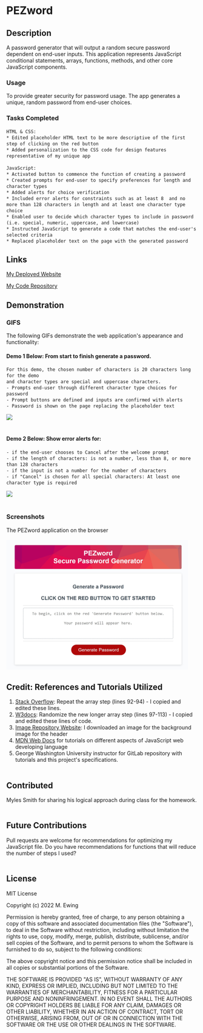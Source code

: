 # PEZword

## Description
A password generator that will output a random secure password dependent on end-user inputs. This application represents JavaScript conditional statements, arrays, functions, methods, and other core JavaScript components.

### Usage
To provide greater security for password usage. The app generates a unique, random password from end-user choices.

### Tasks Completed
```
HTML & CSS: 
* Edited placeholder HTML text to be more descriptive of the first step of clicking on the red button
* Added personalization to the CSS code for design features representative of my unique app

JavaScript: 
* Activated button to commence the function of creating a password
* Created prompts for end-user to specify preferences for length and character types
* Added alerts for choice verification
* Included error alerts for constraints such as at least 8  and no more than 128 characters in length and at least one character type choice
* Enabled user to decide which character types to include in password (i.e. special, numeric, uppercase, and lowercase)
* Instructed JavaScript to generate a code that matches the end-user's selected criteria
* Replaced placeholder text on the page with the generated password
```

## Links
[My Deployed Website](placeholder)

[My Code Repository](placeholder)

## Demonstration 
### GIFS 
The following GIFs demonstrate the web application's appearance and functionality:

#### Demo 1 Below: From start to finish generate a password. 
    For this demo, the chosen number of characters is 20 characters long for the demo 
    and character types are special and uppercase characters.
    - Prompts end-user through different character type choices for password
    - Prompt buttons are defined and inputs are confirmed with alerts
    - Password is shown on the page replacing the placeholder text

<img src=./Assets/images/PEZword%20GIF.gif style="width:30rem">
<br></br>

#### Demo 2 Below: Show error alerts for: 
    - if the end-user chooses to Cancel after the welcome prompt
    - if the length of characters: is not a number, less than 8, or more than 128 characters
    - if the input is not a number for the number of characters
    - if "Cancel" is chosen for all special characters: At least one character type is required

<img src=./Assets/images/PEZword%20GIF%20Errors.gif style="width:30rem">
<br></br>

### Screenshots
The PEZword application on the browser
<br></br>
<img src=./Assets/images/PEZword%20Screenshot.jpg style="width:30rem">

## Credit: References and Tutorials Utilized
1. [Stack Overflow](https://stackoverflow.com/questions/50672126/repeat-an-array-with-multiple-elements-multiple-times-in-javascript): Repeat the array step (lines 92-94) - I copied and edited these lines. 
2. [W3docs](https://www.w3docs.com/snippets/javascript/how-to-randomize-shuffle-a-javascript-array.html): Randomize the new longer array step (lines 97-113) - I copied and edited these lines of code.
3. [Image Repository Website](https://pixabay.com/): I downloaded an image for the background image for the header
4. [MDN Web Docs](https://developer.mozilla.org/en-US/) for tutorials on different aspects of JavaScript web developing language
5. George Washington University instructor for GitLab repository with tutorials and this project's specifications.
<br></br>

## Contributed
Myles Smith for sharing his logical approach during class for the homework. 
<br></br>

## Future Contributions
Pull requests are welcome for recommendations for optimizing my JavaScript file. 
Do you have recommendations for functions that will reduce the number of steps I used?
<br></br>

## License
MIT License

Copyright (c) 2022 M. Ewing

Permission is hereby granted, free of charge, to any person obtaining a copy
of this software and associated documentation files (the "Software"), to deal
in the Software without restriction, including without limitation the rights
to use, copy, modify, merge, publish, distribute, sublicense, and/or sell
copies of the Software, and to permit persons to whom the Software is
furnished to do so, subject to the following conditions:

The above copyright notice and this permission notice shall be included in all
copies or substantial portions of the Software.

THE SOFTWARE IS PROVIDED "AS IS", WITHOUT WARRANTY OF ANY KIND, EXPRESS OR
IMPLIED, INCLUDING BUT NOT LIMITED TO THE WARRANTIES OF MERCHANTABILITY,
FITNESS FOR A PARTICULAR PURPOSE AND NONINFRINGEMENT. IN NO EVENT SHALL THE
AUTHORS OR COPYRIGHT HOLDERS BE LIABLE FOR ANY CLAIM, DAMAGES OR OTHER
LIABILITY, WHETHER IN AN ACTION OF CONTRACT, TORT OR OTHERWISE, ARISING FROM,
OUT OF OR IN CONNECTION WITH THE SOFTWARE OR THE USE OR OTHER DEALINGS IN THE
SOFTWARE.

